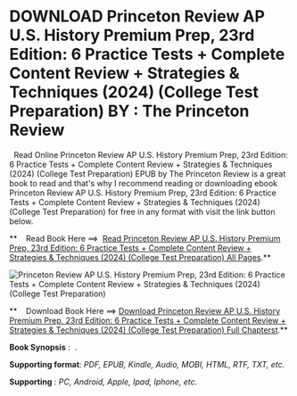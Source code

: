  **DOWNLOAD Princeton Review AP U.S. History Premium Prep, 23rd Edition: 6 Practice Tests + Complete Content Review + Strategies & Techniques (2024) (College Test Preparation) BY : The Princeton Review**
==========================================================================================================================================================================================================

  Read Online Princeton Review AP U.S. History Premium Prep, 23rd Edition: 6 Practice Tests + Complete Content Review + Strategies & Techniques (2024) (College Test Preparation) EPUB by The Princeton Review is a great book to read and that's why I recommend reading or downloading ebook Princeton Review AP U.S. History Premium Prep, 23rd Edition: 6 Practice Tests + Complete Content Review + Strategies & Techniques (2024) (College Test Preparation) for free in any format with visit the link button below.

**    Read Book Here ==>  [Read Princeton Review AP U.S. History Premium Prep, 23rd Edition: 6 Practice Tests + Complete Content Review + Strategies & Techniques (2024) (College Test Preparation) All Pages](https://goodreadbook.site/?book=0593517296).**

![Princeton Review AP U.S. History Premium Prep, 23rd Edition: 6 Practice Tests + Complete Content Review + Strategies & Techniques (2024) (College Test Preparation)](https://i.gr-assets.com/images/S/compressed.photo.goodreads.com/books/1684816371l/63249801.jpg)

**    Download Book Here ==> [Download Princeton Review AP U.S. History Premium Prep, 23rd Edition: 6 Practice Tests + Complete Content Review + Strategies & Techniques (2024) (College Test Preparation) Full Chapterst](https://goodreadbook.site/?book=0593517296).**

**Book Synopsis** :  .

**Supporting format**: _PDF, EPUB, Kindle, Audio, MOBI, HTML, RTF, TXT, etc._

**Supporting** : _PC, Android, Apple, Ipad, Iphone, etc._